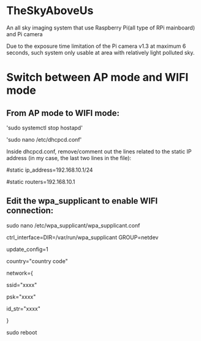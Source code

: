 # TheSkyAboveUs
An all sky imaging system that use Raspberry Pi(all type of RPi mainboard) and Pi camera

Due to the exposure time limitation of the Pi camera v1.3 at maximum 6 seconds, such system only usable at area with relatively light polluted sky.

# Switch between AP mode and WIFI mode
From AP mode to WIFI mode:
---------------------------

'sudo systemctl stop hostapd'

'sudo nano /etc/dhcpcd.conf'
 
Inside dhcpcd.conf, remove/comment out the lines related to the static IP address (in my case, the last two lines in the file):

#static ip_address=192.168.10.1/24

#static routers=192.168.10.1

Edit the wpa_supplicant to enable WIFI connection:
-
sudo nano /etc/wpa_supplicant/wpa_supplicant.conf

ctrl_interface=DIR=/var/run/wpa_supplicant GROUP=netdev

update_config=1

country="country code"

network={

ssid="xxxx"

psk="xxxx"
 
 id_str="xxxx"

}

sudo reboot
